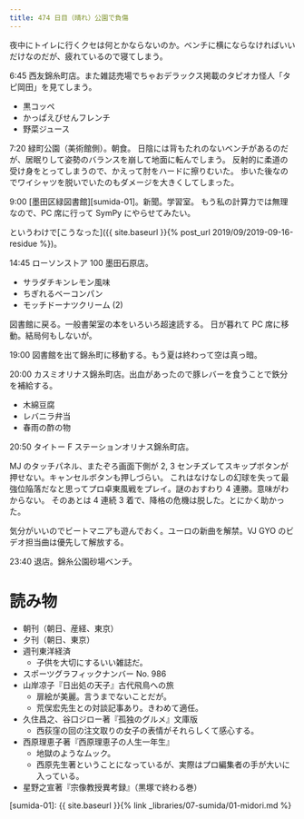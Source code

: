 ```yaml
---
title: 474 日目（晴れ）公園で負傷
---
```


夜中にトイレに行くクセは何とかならないのか。ベンチに横にならなければいいだけなのだが、疲れているので寝てしまう。

6:45 西友錦糸町店。また雑誌売場でちゃおデラックス掲載のタピオカ怪人「タピ岡田」を見てしまう。

* 黒コッペ
* かっぱえびせんフレンチ
* 野菜ジュース

7:20 緑町公園（美術館側）。朝食。
日陰には背もたれのないベンチがあるのだが、居眠りして姿勢のバランスを崩して地面に転んでしまう。
反射的に柔道の受け身をとってしまうので、かえって肘をハードに擦りむいた。
歩いた後なのでワイシャツを脱いでいたのもダメージを大きくしてしまった。

9:00 [墨田区緑図書館][sumida-01]。新聞。学習室。
もう私の計算力では無理なので、PC 席に行って SymPy にやらせてみたい。

というわけで[こうなった]({{ site.baseurl }}{% post_url 2019/09/2019-09-16-residue %})。

14:45 ローソンストア 100 墨田石原店。

* サラダチキンレモン風味
* ちぎれるベーコンパン
* モッチドーナツクリーム (2)

図書館に戻る。一般書架室の本をいろいろ超速読する。
日が暮れて PC 席に移動。結局何もしないが。

19:00 図書館を出て錦糸町に移動する。もう夏は終わって空は真っ暗。

20:00 カスミオリナス錦糸町店。出血があったので豚レバーを食うことで鉄分を補給する。

* 木綿豆腐
* レバニラ弁当
* 春雨の酢の物

20:50 タイトー F ステーションオリナス錦糸町店。

MJ のタッチパネル、またぞろ画面下側が 2, 3 センチズレてスキップボタンが押せない。キャンセルボタンも押しづらい。
これはなけなしの幻球を失って最強位陥落だなと思ってプロ卓東風戦をプレイ。謎のおすわり 4 連勝。意味がわからない。
そのあとは 4 連続 3 着で、降格の危機は脱した。とにかく助かった。

気分がいいのでビートマニアも遊んでおく。ユーロの新曲を解禁。VJ GYO のビデオ担当曲は優先して解放する。

23:40 退店。錦糸公園砂場ベンチ。

# 読み物

* 朝刊（朝日、産経、東京）
* 夕刊（朝日、東京）
* 週刊東洋経済
  * 子供を大切にするいい雑誌だ。
* スポーツグラフィックナンバー No. 986
* 山岸凉子『日出処の天子』古代飛鳥への旅
  * 扉絵が美麗。言うまでないことだが。
  * 荒俣宏先生との対談記事あり。きわめて適任。
* 久住昌之、谷口ジロー著『孤独のグルメ』文庫版
  * 西荻窪の回の注文取りの女子の表情がそれらしくて感心する。
* 西原理恵子著『西原理恵子の人生一年生』
  * 地獄のようなムック。
  * 西原先生著ということになっているが、実際はプロ編集者の手が大いに入っている。
* 星野之宣著『宗像教授異考録』（黒塚で終わる巻）

[sumida-01]: {{ site.baseurl }}{% link _libraries/07-sumida/01-midori.md %}
